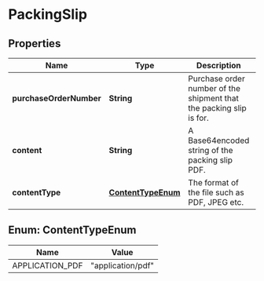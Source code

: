 # PackingSlip

## Properties
Name | Type | Description | Notes
------------ | ------------- | ------------- | -------------
**purchaseOrderNumber** | **String** | Purchase order number of the shipment that the packing slip is for. | 
**content** | **String** | A Base64encoded string of the packing slip PDF. | 
**contentType** | [**ContentTypeEnum**](#ContentTypeEnum) | The format of the file such as PDF, JPEG etc. |  [optional]

<a name="ContentTypeEnum"></a>
## Enum: ContentTypeEnum
Name | Value
---- | -----
APPLICATION_PDF | &quot;application/pdf&quot;
